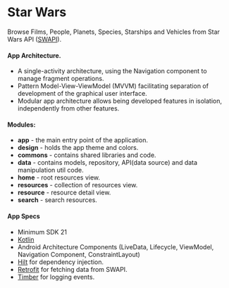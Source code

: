 # <b>Star Wars</b>
Browse Films, People, Planets, Species, Starships and Vehicles from Star Wars API ([SWAPI](https://swapi.dev/)).

#### App Architecture.
* A single-activity architecture, using the Navigation component to manage fragment operations.
* Pattern Model-View-ViewModel (MVVM) facilitating separation of development of the graphical user interface.
* Modular app architecture allows being developed features in isolation, independently from other features.

#### Modules:
* <b>app</b> - the main entry point of the application.
* <b>design</b> - holds the app theme and colors.
* <b>commons</b> - contains shared libraries and code.
* <b>data</b> - contains models, repository, API(data source) and data manipulation util code.
* <b>home</b> - root resources view.
* <b>resources</b> - collection of resources view.
* <b>resource</b> - resource detail view.
* <b>search</b> - search resources.

#### App Specs
* Minimum SDK 21
* [Kotlin](https://kotlinlang.org/)
* Android Architecture Components (LiveData, Lifecycle, ViewModel, Navigation Component, ConstraintLayout)
* [Hilt](https://dagger.dev/hilt/) for dependency injection.
* [Retrofit](https://square.github.io/retrofit) for fetching data from SWAPI.
* [Timber](https://github.com/JakeWharton/timber) for logging events.
